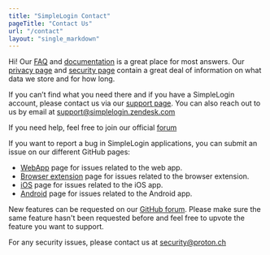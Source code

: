 ```yaml
---
title: "SimpleLogin Contact"
pageTitle: "Contact Us"
url: "/contact"
layout: "single_markdown"
---
```


Hi! Our [FAQ](/faq/) and [documentation](https://simplelogin.io/docs/) is a great place for most answers. Our [privacy page](/privacy/) and [security page](/security/) contain a great deal of information on what data we store and for how long. 

If you can’t find what you need there and if you have a SimpleLogin account, please contact us via our [support page](https://app.simplelogin.io/dashboard/support). You can also reach out to us by email at support@simplelogin.zendesk.com

If you need help, feel free to join our official [forum](https://github.com/simple-login/app/discussions)

If you want to report a bug in SimpleLogin applications, you can submit an issue on our different GitHub pages:

- [WebApp](https://github.com/simple-login/app/issues) page for issues related to the web app.
- [Browser extension](https://github.com/simple-login/browser-extension/issues) page for issues related to the browser extension.  
- [iOS](https://github.com/simple-login/Simple-Login-iOS/issues) page for issues related to the iOS app. 
- [Android](https://github.com/simple-login/Simple-Login-Android/issues) page for issues related to the Android app. 

New features can be requested on our [GitHub forum](https://github.com/simple-login/app/discussions/categories/feature-requests). Please make sure the same feature hasn't been requested before and feel free to upvote the feature you want to support.

For any security issues, please contact us at security@proton.ch

